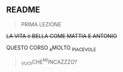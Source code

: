 ## README
> PRIMA LEZIONE

~~LA VITA è BELLA COME MATTIA E ANTONIO~~

QUESTO CORSO <SUB>è</SUB>MOLTO <SUB>PIACEVOLE</SUB>

 > <SUB>VUOI</SUB>CHE<SUP>MI</SUP>INCAZZZO?
